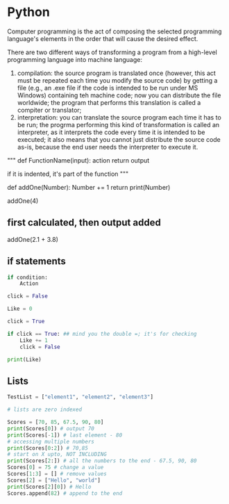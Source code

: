 # Python

Computer programming is the act of composing the selected programming language's elements in the order that will cause the desired effect.

There are two different ways of transforming a program from a high-level programming language into machine language:

1. compilation: the source program is translated once (however, this act must be repeated each time you modify the source code) by getting a file (e.g., an .exe file if the code is intended to be run under MS Windows) containing teh machine code; now you can distribute the file worldwide; the program that performs this translation is called a compiter or translator;
2. interpretation: you can translate the source program each time it has to be run; the progrma performing this kind of transformation is called an interpreter, as it interprets the code every time it is intended to be executed; it also means that you cannot just distribute the source code as-is, because the end user needs the interpreter to execute it.

"""
def FunctionName(input):
    action
    return output

if it is indented, it's part of the function
"""

def addOne(Number):
    Number += 1
    return print(Number)

addOne(4)

## first calculated, then output added

addOne(2.1 + 3.8)

## if statements

```py
if condition:
    Action

click = False

Like = 0

click = True

if click == True: ## mind you the double =; it's for checking
    Like += 1
    click = False

print(Like)
```

## Lists

```py
TestList = ["element1", "element2", "element3"]

# lists are zero indexed

Scores = [70, 85, 67.5, 90, 80]
print(Scores[0]) # output 70
print(Scores[-1]) # last element - 80
# accessing multiple numbers
print(Scores[0:2]) # 70,85
# start on X upto, NOT INCLUDING
print(Scores[2:]) # all the numbers to the end - 67.5, 90, 80
Scores[0] = 75 # change a value
Scores[1:3] = [] # remove values
Scores[2] = ["Hello", "world"]
print(Scores[2][0]) # Hello
Scores.append(82) # append to the end
```
